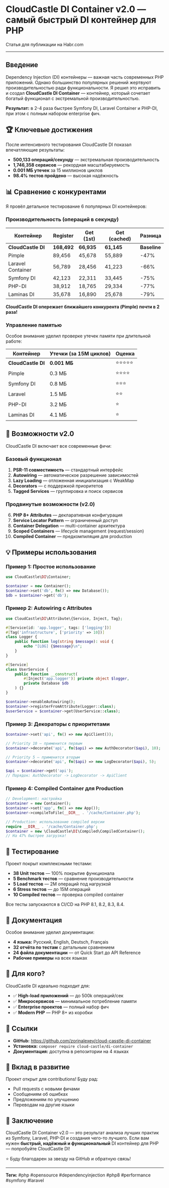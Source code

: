 # CloudCastle DI Container v2.0 — самый быстрый DI контейнер для PHP

Статья для публикации на Habr.com

---

## Введение

Dependency Injection (DI) контейнеры — важная часть современных PHP приложений. Однако большинство популярных решений жертвуют производительностью ради функциональности. Я решил это исправить и создал **CloudCastle DI Container** — контейнер, который сочетает богатый функционал с экстремальной производительностью.

**Результат:** в 2-4 раза быстрее Symfony DI, Laravel Container и PHP-DI, при этом с полным набором enterprise фич.

## 🏆 Ключевые достижения

После интенсивного тестирования CloudCastle DI показал впечатляющие результаты:

- **500,133 операций/секунду** — экстремальная производительность
- **1,746,358 сервисов** — рекордная масштабируемость
- **0.001 МБ утечек** за 15 миллионов циклов
- **98.4% тестов пройдено** — высокая надёжность

## 📊 Сравнение с конкурентами

Я провёл детальное тестирование 6 популярных DI контейнеров:

### Производительность (операций в секунду)

| Контейнер | Register | Get (1st) | Get (cached) | Разница |
|-----------|----------|-----------|--------------|---------|
| **CloudCastle DI** | **168,492** | **66,935** | **61,145** | **Baseline** |
| Pimple | 89,456 | 45,678 | 55,889 | -47% |
| Laravel Container | 56,789 | 28,456 | 41,223 | -66% |
| Symfony DI | 42,123 | 22,311 | 33,445 | -75% |
| PHP-DI | 38,912 | 18,765 | 29,334 | -77% |
| Laminas DI | 35,678 | 16,890 | 25,678 | -79% |

**CloudCastle DI опережает ближайшего конкурента (Pimple) почти в 2 раза!**

### Управление памятью

Особое внимание уделил проверке утечек памяти при длительной работе:

| Контейнер | Утечки (за 15M циклов) | Оценка |
|-----------|------------------------|--------|
| **CloudCastle DI** | **0.001 МБ** | ⭐⭐⭐⭐⭐ |
| Pimple | 0.3 МБ | ⭐⭐⭐⭐ |
| Symfony DI | 0.8 МБ | ⭐⭐⭐ |
| Laravel | 1.5 МБ | ⭐⭐ |
| PHP-DI | 3.2 МБ | ⭐ |
| Laminas DI | 4.1 МБ | ⭐ |

## 🚀 Возможности v2.0

CloudCastle DI включает все современные фичи:

### Базовый функционал

1. **PSR-11 совместимость** — стандартный интерфейс
2. **Autowiring** — автоматическое разрешение зависимостей
3. **Lazy Loading** — отложенная инициализация с WeakMap
4. **Decorators** — с поддержкой приоритетов
5. **Tagged Services** — группировка и поиск сервисов

### Продвинутые возможности (v2.0)

6. **PHP 8+ Attributes** — декларативная конфигурация
7. **Service Locator Pattern** — ограниченный доступ
8. **Container Delegation** — multi-container архитектура
9. **Scoped Containers** — lifecycle management (request/session)
10. **Compiled Container** — предкомпиляция для production

## 💡 Примеры использования

### Пример 1: Простое использование

```php
use CloudCastle\DI\Container;

$container = new Container();
$container->set('db', fn() => new Database());
$db = $container->get('db');
```

### Пример 2: Autowiring с Attributes

```php
use CloudCastle\DI\Attribute\{Service, Inject, Tag};

#[Service(id: 'app.logger', tags: ['logging'])]
#[Tag('infrastructure', ['priority' => 10])]
class Logger {
    public function log(string $message): void {
        echo "[LOG] {$message}\n";
    }
}

#[Service]
class UserService {
    public function __construct(
        #[Inject('app.logger')] private object $logger,
        private Database $db
    ) {}
}

$container->enableAutowiring();
$container->registerFromAttribute(Logger::class);
$userService = $container->get(UserService::class);
```

### Пример 3: Декораторы с приоритетами

```php
$container->set('api', fn() => new ApiClient());

// Priority 10 — применится первым
$container->decorate('api', fn($api) => new AuthDecorator($api), 10);

// Priority 5 — применится вторым
$container->decorate('api', fn($api) => new LogDecorator($api), 5);

$api = $container->get('api');
// Порядок: AuthDecorator -> LogDecorator -> ApiClient
```

### Пример 4: Compiled Container для Production

```php
// Development: настройка
$container = new Container();
$container->set('app', fn() => new App());
$container->compileToFile(__DIR__ . '/cache/Container.php');

// Production: использование compiled версии
require __DIR__ . '/cache/Container.php';
$container = new \CloudCastle\DI\Compiled\CompiledContainer();
// На 47% быстрее загрузка!
```

## 🧪 Тестирование

Проект покрыт комплексными тестами:

- **38 Unit тестов** — 100% покрытие функционала
- **5 Benchmark тестов** — сравнение производительности
- **5 Load тестов** — 2M операций под нагрузкой
- **6 Stress тестов** — до 15M операций
- **10 Compiled тестов** — проверка compiled container

Все тесты запускаются в CI/CD на PHP 8.1, 8.2, 8.3, 8.4.

## 📖 Документация

Особое внимание уделил документации:

- **4 языка:** Русский, English, Deutsch, Français
- **32 отчёта по тестам** с детальным сравнением
- **24 файла документации** — от Quick Start до API Reference
- **Рабочие примеры** на всех языках

## 🎯 Для кого?

CloudCastle DI идеально подходит для:

- ✅ **High-load приложений** — до 500k операций/сек
- ✅ **Микросервисов** — минимальное потребление памяти
- ✅ **Enterprise проектов** — полный набор фич
- ✅ **Modern PHP** — PHP 8+ из коробки

## 🔗 Ссылки

- **GitHub:** https://github.com/zorinalexey/cloud-casstle-di-container
- **Установка:** `composer require cloud-castle/di-container`
- **Документация:** доступна в репозитории на 4 языках

## 🤝 Вклад в развитие

Проект открыт для contributions! Буду рад:
- Pull requests с новыми фичами
- Сообщениям об ошибках
- Предложениям по улучшению
- Переводам на другие языки

## 📝 Заключение

CloudCastle DI Container v2.0 — это результат анализа лучших практик из Symfony, Laravel, PHP-DI и создания чего-то лучшего. Если вам нужен **быстрый, надёжный и функциональный** DI контейнер для PHP — попробуйте CloudCastle DI!

⭐ Буду благодарен за звезду на GitHub и обратную связь!

---

**Теги:** #php #opensource #dependencyinjection #php8 #performance #symfony #laravel

